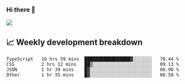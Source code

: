 ### Hi there 👋
<img align="center" src="https://github-readme-stats.vercel.app/api?username=Tumao727&show_icons=true&hide_title=true&theme=dracula" />


## 📈 Weekly development breakdown
<!--START_SECTION:waka-->

```text
TypeScript   16 hrs 59 mins  █████████████████▓░░░░░░░   70.44 %
CSS          2 hrs 12 mins   ██▒░░░░░░░░░░░░░░░░░░░░░░   09.13 %
JSON         1 hr 39 mins    █▓░░░░░░░░░░░░░░░░░░░░░░░   06.90 %
Other        1 hr 35 mins    █▓░░░░░░░░░░░░░░░░░░░░░░░   06.58 %
```

<!--END_SECTION:waka-->